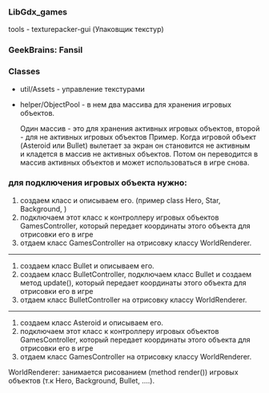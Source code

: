 ### LibGdx_games

tools - texturepacker-gui (Упаковщик текстур)

### GeekBrains:  Fansil

### Classes
- util/Assets - управление текстурами
- helper/ObjectPool - в нем два массива для хранения игровых объектов.

  Один массив - это для хранения активных игровых объектов, второй - для не активных игровых объектов
  Пример.  Когда игровой объект (Asteroid или Bullet) вылетает за экран он становится не активным  
  и кладется в массив не активных объектов. Потом он переводится в массив активных объектов и может использоваться в игре снова.

### для подключения игровых  объекта нужно:

1. создаем класс и описываем его. (пример class Hero, Star, Background, )
2. подключаем этот класс к контроллеру игровых объектов GamesController, который передает координаты этого объекта для отрисовки его в игре
3. отдаем класс GamesController на отрисовку классу WorldRenderer.
---
1. создаем класс Bullet и описываем его.
2. создаем класс BulletController, подключаем класс Bullet и создаем метод update(), который передает координаты этого объекта для отрисовки его в игре
3. отдаем класс BulletController на отрисовку классу WorldRenderer.
---
1. создаем класс Asteroid и описываем его.
2. подключаем этот класс к контроллеру игровых объектов GamesController, который передает координаты этого объекта для отрисовки его в игре
3. отдаем класс GamesController на отрисовку классу WorldRenderer.


WorldRenderer: занимается рисованием (method render()) игровых объектов  (т.к Hero, Background, Bullet, ....).


